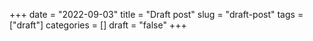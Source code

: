 +++
date = "2022-09-03"
title = "Draft post"
slug = "draft-post"
tags = ["draft"]
categories = []
draft = "false"
+++
